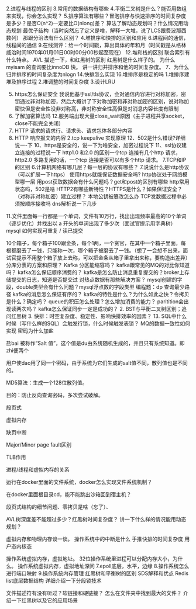 2.进程与线程的区别
3.常用的数据结构有哪些
4.平衡二叉树是什么？能否用数组来实现，你会怎么实现？
5.排序算法有哪些？冒泡排序与快速排序的时间复杂度是多少？是否O(n^2)一定要比O(nlong)差？
算法了解动态规划吗？什么情况用动态规划
最优子结构（当时突然忘了定义是啥，解释一大堆，说了LCS跟费波那西数列）
那跟分治法有什么区别？
4.堆排序和快排的区别和应用
6.进程间的通信，线程间的通信
9.在线测评：给一个时间戳，算出具体的年和月（时间戳是从格林威治时间1970年01月01日00时00分00秒起至现在）
12.堆和栈的区别
联合索引有什么特点。
AVL 描述一下，和红黑树的区别
红黑树是什么样子的。
为什么myisam 的查询要比innoDB 快。
讲一讲归并排序和他的时间复杂度。
7、为什么归并排序的时间复杂度为nlogn
14.快排怎么实现
16.堆排序是稳定的吗
1.堆排序建堆及排序过程
2.堆调整的时间复杂度
3.设计LRU

5. https怎么保证安全 
我说他基于ssl/tls协议，会对通信内容进行对称加密，密钥通过非对称加密，然后大概讲了下对称加密和非对称加密的区别，说对称加密快但是安全性没非对称高，非对称安全性高但是对消息内容长度有限制 
6. 了解加密算法吗 
12.服务端出现大量close_wait原因（主子进程共享socket，close不能完全关闭）
13. HTTP 请求的请求行、请求头、请求包体各部分内容
14. HTTP 响应报文的内容
2.tcp keepalive 实现原理
12、502是什么错误?详细说一-下
10、https是安全的，说一下为啥安全，加密过程说下
11、ssl协议建立连接的过程说一下
http1.0 和2.0 的区别一个tcp 连接有几个http 请求，
http2.0 多路复用的话，一个tcp 连接是否可以有多个http 请求。
7.TCP和IP的区别
6.计算机网络有哪几层？每一层的协议有哪些？
7.说说什么是http协议（可以扩展一下https）
使用https就能保证数据安全吗?
http协议处于网络模型哪一层
用post获取数据会有什么问题吗？get和post的区别有哪些
http常用状态吗，502是啥
HTTP2有哪些新特性？HTTPS是什么？如果保证安全？（对称非对称加密）建立过程？
本地公钥被篡改怎么办
TCP发数据过程中必须按顺序接收吗
dns解析说一下几步


11.文件里面每一行都是一个单词，文件有10万行，找出出现频率最高的10个单词（逐步优化）并找出以 a 开头的单词出现了多少次（面试官提示用字典树）
mysql 如何实现可重复 / 读已提交

10个箱子，每个箱子100跟金条，每个1两，一个贪官，在其中一个箱子里面，每根都磨去了一钱，只能称一次，哪个箱子被磨去了一钱。（想了一会想不出来，面试官提示不用整个箱子放上去称，可以把金条从箱子里拿出来称，要构造出差异）
分库分表的方案和原理？
Kafka 分区能缩容吗？
kafka跟常见的MQ的对比你知道吗？
kafka怎么保证顺序消费的？
kafka是怎么防止消息重复提交的？broker上存储提交的日志，知道是否提交过
对热点数据有那些解决方案？
mysql创建的字段，double类型会有什么问题？mysql浮点数的字段类型
编程题：dp 查询最少路径
kafka的消息怎么保证有序的？
kafka的特性是什么？为什么如此之快？令拷贝是什么？确定吗？
queue的积压怎么处理？怎么增加消费的能力？
paritition会出现读两次吗？
kafka怎么保证同步一定是成功的？
2. BST与平衡二叉树区别；追问红黑树
3. 快排：时空复杂度、稳定性、影响快排效率的因素？
13. SQL中什么时候（写什么样的SQL）会触发行锁，什么时候触发表锁？
MQ的数据一致性如何实现
密码为什么加盐

盐bai 被称作“Salt 值”，这个值是du由系统随机生成的，并且只有系统知道。即zhi便两个

用户使dao用了同一个密码，由于系统为它们生成的salt值不同，散列值也是不同的。

MD5算法：生成一个128位散列值。

目的：防止反向查询密码，多次尝试破解。

段页式

虚拟内存

缺页中断

Major/Minor page fault区别

TLB作用

进程/线程和虚拟内存的关系

运行在docker里面的文件系统，docker怎么实现文件系统机制？

在docker里面根目录cd，能不能跳出沙箱回到宿主机？

段页式结构的细节问题、零拷贝是啥（忘了）、

AVL树深度差不能超过多少？红黑树时间复杂度？
讲一下什么样的情况能用动态规划？


虚拟内存和物理内存谈一谈。
操作系统中的中断是什么
手推快排的时间复杂度
用户态内核态

操作系统虚拟内存，虚拟地址。
32位操作系统里进程可以分配内存大小，为什么。
操作系统虚拟内存，虚拟地址深问
7.epoll底层，水平，边缘
8.操作系统怎么进行端口映射
9.操作系统内存管理
红黑树和平衡树的区别
SDS解释和优点
Redis list底层数据结构
详细介绍一下分段锁技术

文件描述符有没有听过？软链接和硬链接？
怎么在文件夹中找到最大的文件？
介绍一下红黑树以及它的应用场景